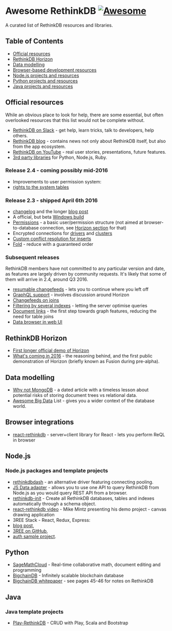 # Awesome RethinkDB [![Awesome](https://cdn.rawgit.com/sindresorhus/awesome/d7305f38d29fed78fa85652e3a63e154dd8e8829/media/badge.svg)](https://github.com/sindresorhus/awesome)
 A curated list of RethinkDB resources and libraries.


## Table of Contents

- [Official resources](#official-resources)
- [RethinkDB Horizon](#rethinkdb-horizon)
- [Data modelling](#data-modelling)
- [Browser-based development resources](#browser-integrations)
- [Node.js projects and resources](#nodejs)
- [Python projects and resources](#python)
- [Java projects and resources](#java)


## Official resources

While an obvious place to look for help, there are some essential, but often overlooked resources that this list would not be complete without.

* [RethinkDB on Slack](https://rethinkdb.slack.com/messages/general/) - get help, learn tricks, talk to developers, help others.
* [RethinkDB blog](http://rethinkdb.com/blog/) - contains news not only about RethinkDB itself, but also from the app ecosystem.
* [RethinkDB on YouTube](https://www.youtube.com/channel/UC1kJkmSWt_snLDfuXgJnLnQ) - real user stories, presentations, future features.
* [3rd party libraries](http://rethinkdb.com/docs/frameworks-and-libraries/) for Python, Node.js, Ruby.

### Release 2.4 - coming possibly mid-2016
* Improvements to user permission system:
 * [rights to the system tables](https://github.com/rethinkdb/rethinkdb/issues/5692)

### Release 2.3 - shipped April 6th 2016

* [changelog](https://github.com/rethinkdb/rethinkdb/releases/tag/v2.3.0) and the longer [blog post](http://rethinkdb.com/blog/2.3-release/)
* A official, but beta [Windows build](https://github.com/rethinkdb/rethinkdb/issues/1100)
* [Permissions](https://github.com/rethinkdb/rethinkdb/issues/4519) - a basic user/permission structure (not aimed at browser-to-database connection, see [Horizon section](#rethinkdb-horizon) for that)
* Encrypted connections for [drivers](https://github.com/rethinkdb/rethinkdb/issues/3158) and [clusters](https://github.com/rethinkdb/rethinkdb/issues/3151)
* [Custom conflict resolution for inserts](https://github.com/rethinkdb/rethinkdb/issues/3753)
* [Fold](https://github.com/rethinkdb/rethinkdb/issues/3736) - reduce with a guaranteed order

### Subsequent releases

RethinkDB members have not committed to any particular version and date, as features are largely driven by community requests. It's likely that some of them will arrive in 2.4, around Q3 2016.

* [resumable changefeeds](https://github.com/rethinkdb/rethinkdb/issues/3471) - lets you to continue where you left off
* [GraphQL support](https://github.com/rethinkdb/rethinkdb/issues/3711) - involves discussion around Horizon
* [Changefeeds on joins](https://github.com/rethinkdb/rethinkdb/issues/3997)
* [Filtering by several indexes](https://github.com/rethinkdb/rethinkdb/issues/4150) - letting the server optimise queries
* [Document links](https://github.com/rethinkdb/rethinkdb/issues/4853) - the first step towards graph features, reducing the need for table joins
* [Data browser in web UI](https://github.com/rethinkdb/rethinkdb/issues/1592) 

## RethinkDB Horizon

* [First longer official demo of Horizon](https://www.youtube.com/watch?v=Sb1lH5mvYmU)
* [What's coming in 2016](https://youtu.be/zL5_EsF06DM?t=657) - the reasoning behind, and the first public demonstration of Horizon (briefly known as Fusion during pre-alpha).


## Data modelling

* [Why not MongoDB](http://www.sarahmei.com/blog/2013/11/11/why-you-should-never-use-mongodb/) - a dated article with a timeless lesson about potential risks of storing document trees vs relational data.
* [Awesome Big Data](https://github.com/onurakpolat/awesome-bigdata) List - gives you a wider context of the database world.


## Browser integrations

* [react-rethinkdb](https://github.com/mikemintz/react-rethinkdb) - server+client library for React - lets you perform ReQL in browser

## Node.js

### Node.js packages and template projects

* [rethinkdbdash](https://www.npmjs.com/package/rethinkdbdash) - an alternative driver featuring connecting pooling.
* [JS Data adapter](https://www.npmjs.com/package/js-data-rethinkdb) - allows you to use one API to query RethinkDB from Node.js as you would query REST API from a browser. 
* [rethinkdb-init](https://www.npmjs.com/package/rethinkdb-init) - Create all RethinkDB databases, tables and indexes automatically through a schema object.
* [react-rethinkdb video](https://www.youtube.com/watch?v=WchhRxdNojk) - Mike Mintz presenting his demo project - canvas drawing application
* 3REE Stack - React, Redux, Express:
 * [blog post](http://blog.workshape.io/the-3ree-stack-react-redux-rethinkdb-express-js/),
 * [3REE on GitHub](https://github.com/GordyD/3ree),
 * [auth sample project](https://github.com/hoodsy/3ree-auth-example).

## Python

* [SageMathCloud](https://github.com/sagemathinc/smc) - Real-time collaborative math, document editing and programming
* [BigchainDB](https://github.com/bigchaindb/bigchaindb) - Infinitely scalable blockchain database
 * [BigchainDB whitepaper](https://www.bigchaindb.com/whitepaper/bigchaindb-whitepaper.pdf) - see pages 45-46 for notes on RethinkDB

## Java

### Java template projects

* [Play-RethinkDB](https://github.com/rklick-solutions/play-rethinkdb) - CRUD with Play, Scala and Bootstrap

